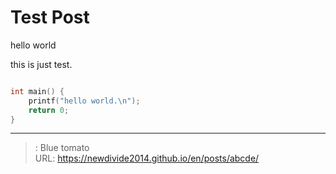 # Test Post


hello world

this is just test.

```c++

int main() {
    printf("hello world.\n");
    return 0;
}
``` 

---

> : Blue tomato  
> URL: https://newdivide2014.github.io/en/posts/abcde/  

